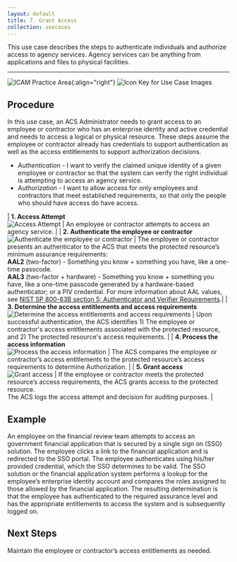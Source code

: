 ```yaml
---
layout: default
title: 7. Grant Access
collection: usecases
---
```


This use case describes the steps to authenticate individuals and authorize access to agency services. Agency services can be anything from applications and files to physical facilities.

---

![ICAM Practice Area]({{site.baseurl}}/img/usecases/Access-AuthnAuthz.png){:align="right"}
![Icon Key for Use Case Images]({{site.baseurl}}/img/usecases/7-IconKey.png)

## Procedure

In this use case, an ACS Administrator needs to grant access to an employee or contractor who has an enterprise identity and active credential and needs to access a logical or physical resource. These steps assume the employee or contractor already has credentials to support authentication as well as the access entitlements to support authorization decisions.

- *Authentication* - I want to verify the claimed unique identity of a given employee or contractor  so that the system can verify the right individual is attempting to access an agency service. 
- *Authorization* - I want to allow access for only employees and contractors that meet established requirements, so that only the people who should have access do have access.

| **1. Access Attempt**<br/>![Access Attempt]({{site.baseurl}}/img/usecases/7-1.png)  | An employee or contractor attempts to access an agency service. |
| **2. Authenticate the employee or contractor**<br/>![Authenticate the employee or contractor]({{site.baseurl}}/img/usecases/7-2.png)  | The employee or contractor presents an authenticator to the ACS that meets the protected resource’s minimum assurance requirements:<br/>**AAL2** (two-factor) - Something you know + something you have, like a one-time passcode.<br/>**AAL3** (two-factor + hardware) - Something you know + something you have, like a one-time passcode generated by a hardware-based authenticator; or a PIV credential. For more information about AAL values, see <a href="https://pages.nist.gov/800-63-3/sp800-63b.html#sec5" target="_blank">NIST SP 800-63B section 5: Authenticator and Verifier Requirements</a>.|
| **3. Determine the access entitlements and access requirements**<br/>![Determine the access entitlements and access requirements]({{site.baseurl}}/img/usecases/7-3.png)  | Upon successful authentication, the ACS identifies 1) The employee or contractor's access entitlements associated with the protected resource, and 2) The protected resource's access requirements. |
| **4. Process the access information**<br/>![Process the access information]({{site.baseurl}}/img/usecases/7-4.png)  | The ACS compares the employee or contractor’s access entitlements to the protected resource’s access requirements to determine Authorization. |
| **5. Grant access**<br/>![Grant access]({{site.baseurl}}/img/usecases/7-5.png)  | If the employee or contractor meets the protected resource’s access requirements, the ACS grants access to the protected resource.<br/>The ACS logs the access attempt and decision for auditing purposes. |

## Example

An employee on the financial review team attempts to access an government financial application that is secured by a single sign on (SSO) solution. The employee clicks a link to the financial application and is redirected to the SSO portal. The employee authenticates using his/her provided credential, which the SSO determines to be valid.  The SSO solution or the financial application system performs a lookup for the employee’s enterprise identity account and compares the roles assigned to those allowed by the financial application. The resulting determination is that the employee has authenticated to the required assurance level and has the appropriate entitlements to access the system and is subsequently logged on.

## Next Steps

Maintain the employee or contractor’s access entitlements as needed.
